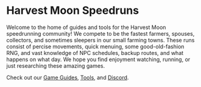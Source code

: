 # Harvest Moon Speedruns

Welcome to the home of guides and tools for the Harvest Moon speedrunning community! We compete to
be the fastest farmers, spouses, collectors, and sometimes sleepers in our small farming towns.
These runs consist of percise movements, quick menuing, some good-old-fashion RNG, and vast
knowledge of NPC schedules, backup routes, and what happens on what day. We hope you find enjoyment
watching, running, or just researching these amazing games.

Check out our [Game Guides](/wiki), [Tools](/wiki/tools), and [Discord](https://discord.gg/ArPnkBE).
